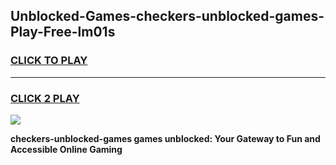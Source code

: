 
## Unblocked-Games-checkers-unblocked-games-Play-Free-lm01s
<h3>
<a href="https://premium76.site?title=checkers-unblocked-games&ref=10A">CLICK TO PLAY</a></h3>
<hr>

<h3>
<a href="https://premium76.site?title=checkers-unblocked-games&ref=10A">CLICK 2 PLAY</a>
  
</h3>

<a href="https://premium76.site?title=checkers-unblocked-games&ref=10A"><img src="https://clearcache.store/games.png"></a>


**checkers-unblocked-games games unblocked: Your Gateway to Fun and Accessible Online Gaming**
